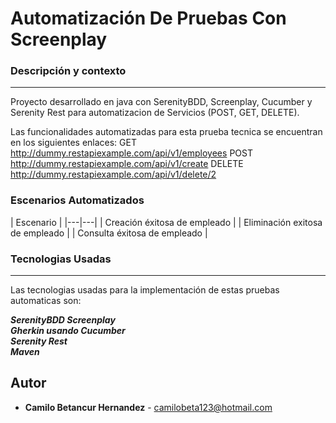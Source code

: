 # Automatización De Pruebas Con Screenplay 

### Descripción y contexto
---
Proyecto desarrollado en java con SerenityBDD, Screenplay, Cucumber y Serenity Rest para automatizacion
de Servicios (POST, GET, DELETE).

Las funcionalidades automatizadas para esta prueba tecnica se encuentran en los siguientes enlaces:
GET
http://dummy.restapiexample.com/api/v1/employees
POST
http://dummy.restapiexample.com/api/v1/create
DELETE
http://dummy.restapiexample.com/api/v1/delete/2

### Escenarios Automatizados

| Escenario  | 
|---|---|
|  Creación éxitosa de empleado | 
|  Eliminación exitosa de empleado | 
|  Consulta éxitosa de empleado | 




### Tecnologias Usadas
---
Las tecnologias usadas para la implementación de estas pruebas automaticas son:


***SerenityBDD Screenplay***<br/>
***Gherkin usando Cucumber***<br/>
***Serenity Rest***<br/>
***Maven***




## Autor
* **Camilo Betancur Hernandez** - camilobeta123@hotmail.com
